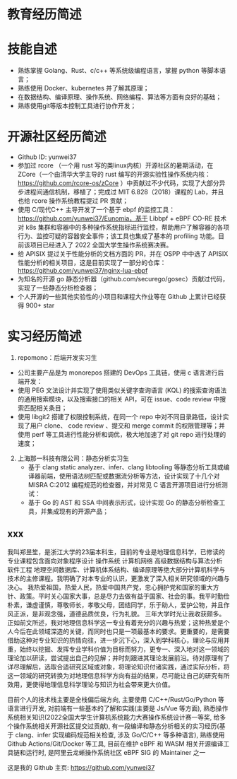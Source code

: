 # 教育经历简述


# 技能自述

- 熟练掌握 Golang、Rust、c/c++ 等系统级编程语言，掌握 python 等脚本语言；
- 熟练使用 Docker、kubernetes 并了解其原理；
- 在数据结构、编译原理、操作系统、网络编程、算法等方面有良好的基础；
- 熟练使用git等版本控制工具进行协作开发；

# 开源社区经历简述

- Github ID: yunwei37
- 参加过 rcore （一个用 rust 写的类linux内核）开源社区的暑期活动，在 ZCore（一个由清华大学主导的 rust 编写的开源实验性操作系统内核：https://github.com/rcore-os/zCore ）中贡献过不少代码，实现了大部分异步进程间通信机制，移植了；完成过 MIT 6.828（2018）课程的 Lab，并且也给 rcore 操作系统教程提过 PR 贡献；
- 使用 C/现代C++ 主导开发了一个基于 ebpf 的监控工具：https://github.com/yunwei37/Eunomia，基于 Libbpf + eBPF CO-RE 技术对 k8s 集群和容器中的多种操作系统指标进行监控，帮助用户了解容器的各项行为、监控可疑的容器安全事件；该工具也集成了基本的 profiling 功能。目前该项目已经进入了 2022 全国大学生操作系统赛决赛。
- 给 APISIX 提过关于性能分析的文档方面的 PR，并在 OSPP 中中选了 APISIX 性能分析的相关项目，这是目前实现了一部分的仓库：https://github.com/yunwei37/nginx-lua-ebpf
- 为知名的开源 go 静态分析器（github.com/securego/gosec）贡献过代码，实现了一些静态分析检查器；
- 个人开源的一些其他实验性的小项目和课程大作业等在 Github 上累计已经获得 900+ star

# 实习经历简述

1. repomono：后端开发实习生 
  - 公司主要产品是为 monorepos 搭建的 DevOps 工具链，使用 c 语言进行后端开发：
  - 使用 PEG 文法设计并实现了使用类似关键字查询语言 (KQL) 的搜索查询语法的通用搜索模块，以及搜索接口的相关 API，可在 issue、code review 中搜索匹配相关条目；
  - 使用 libgit2 搭建了权限控制系统，在同一个 repo 中对不同目录路径，设计实现了用户 clone、 code review 、提交和 merge commit 的权限管理等；并使用 perf 等工具进行性能分析和调优，极大地加速了对 git repo 进行处理的速度；

2. 上海那一科技有限公司：静态分析实习生
   - 基于 clang static analyzer、infer、clang libtooling 等静态分析工具或编译器前端，使用语法树匹配或数据流分析等方法，设计实现了十几个对 MISRA C:2012 编程规范的检查器，并对常见 C 语言开源项目进行分析测试：
   - 基于 Go 的 AST 和 SSA 中间表示形式，设计实现 Go 的静态分析检查工具，并集成现有的开源产品；

## xxx

我叫郑昱笙，是浙江大学的23届本科生，目前的专业是地理信息科学，已修读的专业课程包含面向对象程序设计 操作系统 计算机网络 高级数据结构与算法分析 软件工程 地理空间数据库、计算机体系结构、编译原理等绝大部分计算机科学与技术的主修课程。我明确了对本专业的认识，更激发了深入相关研究领域的兴趣与决心。
我热爱祖国，热爱人民，热爱中国共产党，忠心拥护党和国家的重大方针、政策。平时关心国家大事，总是尽力去做有益于国家、社会的事。我平时勤俭朴素，谦虚谨慎，尊敬师长，孝敬父母，团结同学，乐于助人，爱护公物，并且作风正派，是非观念强，道德品质优良，行为礼貌。
三年大学时光让我收获颇多。正如前文所述，我对地理信息科学这一专业有着充分的兴趣与热爱；这种热爱是个人今后在此领域深造的关键，而同时也只是一项最基本的要求。更重要的，是需要借助这种对专业知识的热情向往，进一步沉下心，深入到学科核心，理论与应用并重，始终以挖掘、发挥专业学科价值为目标而努力，更专一、深入地对这一领域的理论加以研读，尝试提出自己的见解；并时刻跟进其理论发展前沿。待对原理有了详尽理解后，选取合适研究区域或对象，将理论知识付诸实践，通过实际分析，将这一领域的研究转换为对地理信息科学方向有益的结果，尽可能让自己的研究有所效用，更使得地理信息科学理论与知识为社会带来更大价值。

目前个人的技术栈主要是全栈偏后端方向, 主要使用 C/C++/Rust/Go/Python 等语言进行开发, 对前端有一些基本的了解和实践(主要是 Js/Vue 等方面), 熟悉操作系统相关知识(2022全国大学生计算机系统能力大赛操作系统设计赛一等奖, 给多个操作系统相关开源社区提交过贡献), 有一段编译和静态分析相关的实习经历(基于 clang、infer 实现编码规范相关检查, 涉及 Go/C/C++ 等多种语言), 熟练使用 Github Actions/Git/Docker 等工具, 目前在维护 eBPF 和 WASM 相关开源编译工具链和运行时, 是阿里云龙蜥操作系统社区 eBPF SIG 的 Maintainer 之一

这是我的 Github 主页: https://github.com/yunwei37